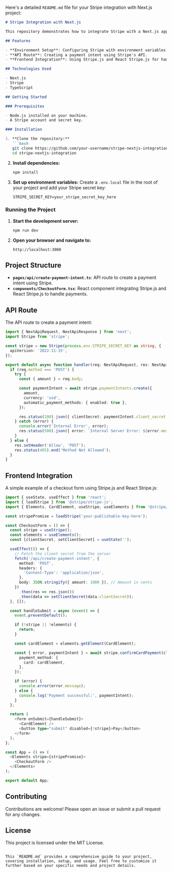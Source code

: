 Here's a detailed `README.md` file for your Stripe integration with Next.js project:

```markdown
# Stripe Integration with Next.js

This repository demonstrates how to integrate Stripe with a Next.js application for handling payments.

## Features

- **Environment Setup**: Configuring Stripe with environment variables.
- **API Route**: Creating a payment intent using Stripe's API.
- **Frontend Integration**: Using Stripe.js and React Stripe.js for handling payments.

## Technologies Used

- Next.js
- Stripe
- TypeScript

## Getting Started

### Prerequisites

- Node.js installed on your machine.
- A Stripe account and secret key.

### Installation

1. **Clone the repository:**
   ```bash
   git clone https://github.com/your-username/stripe-nextjs-integration.git
   cd stripe-nextjs-integration
   ```

2. **Install dependencies:**
   ```bash
   npm install
   ```

3. **Set up environment variables:**
   Create a `.env.local` file in the root of your project and add your Stripe secret key:
   ```plaintext
   STRIPE_SECRET_KEY=your_stripe_secret_key_here
   ```

### Running the Project

1. **Start the development server:**
   ```bash
   npm run dev
   ```

2. **Open your browser and navigate to:**
   ```
   http://localhost:3000
   ```

## Project Structure

- **`pages/api/create-payment-intent.ts`**: API route to create a payment intent using Stripe.
- **`components/CheckoutForm.tsx`**: React component integrating Stripe.js and React Stripe.js to handle payments.

## API Route

The API route to create a payment intent:

```typescript
import { NextApiRequest, NextApiResponse } from 'next';
import Stripe from 'stripe';

const stripe = new Stripe(process.env.STRIPE_SECRET_KEY as string, {
  apiVersion: '2022-11-15',
});

export default async function handler(req: NextApiRequest, res: NextApiResponse) {
  if (req.method === 'POST') {
    try {
      const { amount } = req.body;

      const paymentIntent = await stripe.paymentIntents.create({
        amount,
        currency: 'usd',
        automatic_payment_methods: { enabled: true },
      });

      res.status(200).json({ clientSecret: paymentIntent.client_secret });
    } catch (error) {
      console.error('Internal Error', error);
      res.status(500).json({ error: `Internal Server Error: ${error.message}` });
    }
  } else {
    res.setHeader('Allow', 'POST');
    res.status(405).end('Method Not Allowed');
  }
}
```

## Frontend Integration

A simple example of a checkout form using Stripe.js and React Stripe.js:

```typescript
import { useState, useEffect } from 'react';
import { loadStripe } from '@stripe/stripe-js';
import { Elements, CardElement, useStripe, useElements } from '@stripe/react-stripe-js';

const stripePromise = loadStripe('your-publishable-key-here');

const CheckoutForm = () => {
  const stripe = useStripe();
  const elements = useElements();
  const [clientSecret, setClientSecret] = useState('');

  useEffect(() => {
    // Fetch the client secret from the server
    fetch('/api/create-payment-intent', {
      method: 'POST',
      headers: {
        'Content-Type': 'application/json',
      },
      body: JSON.stringify({ amount: 1000 }), // Amount in cents
    })
      .then(res => res.json())
      .then(data => setClientSecret(data.clientSecret));
  }, []);

  const handleSubmit = async (event) => {
    event.preventDefault();

    if (!stripe || !elements) {
      return;
    }

    const cardElement = elements.getElement(CardElement);

    const { error, paymentIntent } = await stripe.confirmCardPayment(clientSecret, {
      payment_method: {
        card: cardElement,
      },
    });

    if (error) {
      console.error(error.message);
    } else {
      console.log('Payment successful:', paymentIntent);
    }
  };

  return (
    <form onSubmit={handleSubmit}>
      <CardElement />
      <button type="submit" disabled={!stripe}>Pay</button>
    </form>
  );
};

const App = () => (
  <Elements stripe={stripePromise}>
    <CheckoutForm />
  </Elements>
);

export default App;
```

## Contributing

Contributions are welcome! Please open an issue or submit a pull request for any changes.

## License

This project is licensed under the MIT License.
```

This `README.md` provides a comprehensive guide to your project, covering installation, setup, and usage. Feel free to customize it further based on your specific needs and project details.
